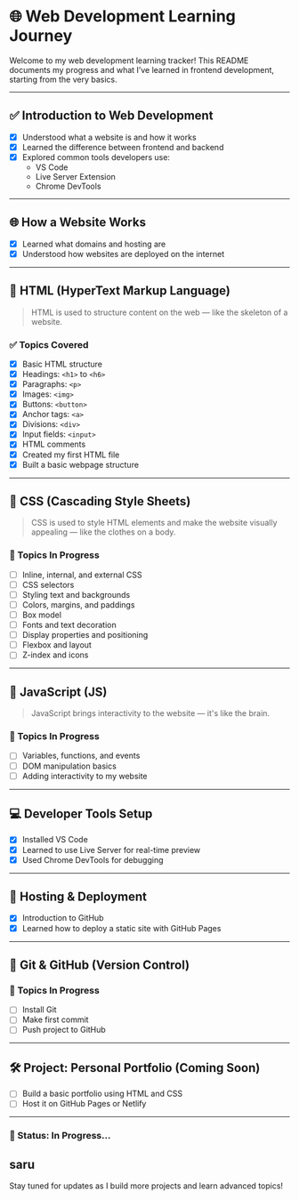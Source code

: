 # 🌐 Web Development Learning Journey

Welcome to my web development learning tracker! This README documents my progress and what I’ve learned in frontend development, starting from the very basics.

---

## ✅ Introduction to Web Development

- [x] Understood what a website is and how it works
- [x] Learned the difference between frontend and backend
- [x] Explored common tools developers use:
  - VS Code
  - Live Server Extension
  - Chrome DevTools

---

## 🌐 How a Website Works

- [x] Learned what domains and hosting are
- [x] Understood how websites are deployed on the internet

---

## 🧱 HTML (HyperText Markup Language)

> HTML is used to structure content on the web — like the skeleton of a website.

### ✅ Topics Covered

- [x] Basic HTML structure
- [x] Headings: `<h1>` to `<h6>`
- [x] Paragraphs: `<p>`
- [x] Images: `<img>`
- [x] Buttons: `<button>`
- [x] Anchor tags: `<a>`
- [x] Divisions: `<div>`
- [x] Input fields: `<input>`
- [x] HTML comments
- [x] Created my first HTML file
- [x] Built a basic webpage structure

---

## 🎨 CSS (Cascading Style Sheets)

> CSS is used to style HTML elements and make the website visually appealing — like the clothes on a body.

### 🔄 Topics In Progress

- [ ] Inline, internal, and external CSS
- [ ] CSS selectors
- [ ] Styling text and backgrounds
- [ ] Colors, margins, and paddings
- [ ] Box model
- [ ] Fonts and text decoration
- [ ] Display properties and positioning
- [ ] Flexbox and layout
- [ ] Z-index and icons

---

## 🧠 JavaScript (JS)

> JavaScript brings interactivity to the website — it's like the brain.

### 🔄 Topics In Progress

- [ ] Variables, functions, and events
- [ ] DOM manipulation basics
- [ ] Adding interactivity to my website

---

## 💻 Developer Tools Setup

- [x] Installed VS Code
- [x] Learned to use Live Server for real-time preview
- [x] Used Chrome DevTools for debugging

---

## 🚀 Hosting & Deployment

- [x] Introduction to GitHub
- [x] Learned how to deploy a static site with GitHub Pages

---

## 📁 Git & GitHub (Version Control)

### 🔄 Topics In Progress

- [ ] Install Git
- [ ] Make first commit
- [ ] Push project to GitHub

---

## 🛠️ Project: Personal Portfolio (Coming Soon)

- [ ] Build a basic portfolio using HTML and CSS
- [ ] Host it on GitHub Pages or Netlify

---

### 🚧 Status: In Progress...
## saru

Stay tuned for updates as I build more projects and learn advanced topics!

